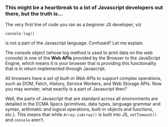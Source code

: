 ### This might be a heartbreak to a lot of Javascript developers out there, but the truth is...
The very first line of code you ran as a beginner JS developer, viz
```
console.log()
``` 
is not a part of the Javascript language. Confused? Let me explain.

The console object (whose log method is used to print data on the web console) is one of the **Web APIs** provided by the Browser to the JavaScript Engine, which means it is your browser that is providing this functionality that is in return implemented through Javascript.

All browsers have a *set of built-in Web APIs* to support complex operations, such as DOM, Fetch, History, Service Workers, and Web Storage APIs. Now you may wonder, what exactly is a part of Javascript then?

Well, the parts of Javascript that are standard across all environments are detailed in the ECMA Specs (primitives, data types, language grammar and syntax, arithmetic and logical operations, built-in objects and functions, etc.). This means that while ```Array.isArray()``` is built into JS, ```setTimeout()``` and ```console``` aren’t.
